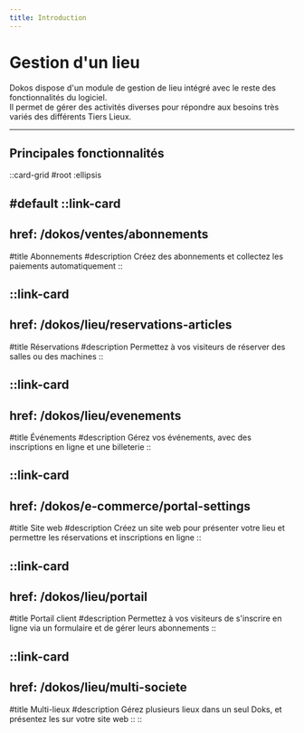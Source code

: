 ```yaml
---
title: Introduction
---
```


# Gestion d'un lieu

Dokos dispose d'un module de gestion de lieu intégré avec le reste des fonctionnalités du logiciel.  
Il permet de gérer des activités diverses pour répondre aux besoins très variés des différents Tiers Lieux.  

---

## Principales fonctionnalités

::card-grid
#root
:ellipsis

#default
  ::link-card
  ---
  href: /dokos/ventes/abonnements
  ---
  #title
  Abonnements
  #description
  Créez des abonnements et collectez les paiements automatiquement
  ::

  ::link-card
  ---
  href: /dokos/lieu/reservations-articles
  ---
  #title
  Réservations
  #description
  Permettez à vos visiteurs de réserver des salles ou des machines
  ::

  ::link-card
  ---
  href: /dokos/lieu/evenements
  ---
  #title
  Événements
  #description
  Gérez vos événements, avec des inscriptions en ligne et une billeterie
  ::

  ::link-card
  ---
  href: /dokos/e-commerce/portal-settings
  ---
  #title
  Site web
  #description
  Créez un site web pour présenter votre lieu et permettre les réservations et inscriptions en ligne
  ::

  ::link-card
  ---
  href: /dokos/lieu/portail
  ---
  #title
  Portail client
  #description
  Permettez à vos visiteurs de s'inscrire en ligne via un formulaire et de gérer leurs abonnements
  ::

  ::link-card
  ---
  href: /dokos/lieu/multi-societe
  ---
  #title
  Multi-lieux
  #description
  Gérez plusieurs lieux dans un seul Doks, et présentez les sur votre site web
  ::
::
